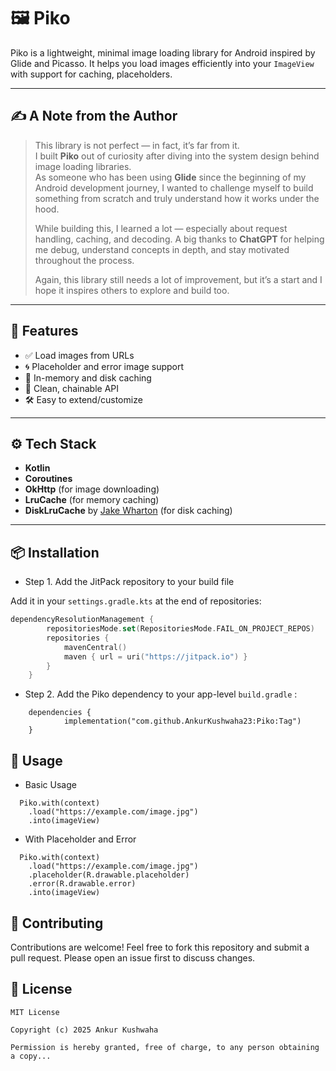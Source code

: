 # 🖼️ Piko

Piko is a lightweight, minimal image loading library for Android inspired by Glide and Picasso. It helps you load images efficiently into your `ImageView` with support for caching, placeholders.

---

## ✍️ A Note from the Author

> This library is not perfect — in fact, it’s far from it.  
> I built **Piko** out of curiosity after diving into the system design behind image loading libraries.  
> As someone who has been using **Glide** since the beginning of my Android development journey, I wanted to challenge myself to build something from scratch and truly understand how it works under the hood.  
>
> While building this, I learned a lot — especially about request handling, caching, and decoding. A big thanks to **ChatGPT** for helping me debug, understand concepts in depth, and stay motivated throughout the process.  
>
> Again, this library still needs a lot of improvement, but it’s a start and I hope it inspires others to explore and build too.

---

## 🚀 Features

- ✅ Load images from URLs
- 🌀 Placeholder and error image support
- 🧠 In-memory and disk caching
- 🧩 Clean, chainable API
- 🛠️ Easy to extend/customize

---

## ⚙️ Tech Stack

- **Kotlin**
- **Coroutines**
- **OkHttp** (for image downloading)
- **LruCache** (for memory caching)
- **DiskLruCache** by [Jake Wharton](https://github.com/JakeWharton/DiskLruCache) (for disk caching)

---

## 📦 Installation

- Step 1. Add the JitPack repository to your build file 

Add it in your `settings.gradle.kts` at the end of repositories:

```gradle.kts
dependencyResolutionManagement {
		repositoriesMode.set(RepositoriesMode.FAIL_ON_PROJECT_REPOS)
		repositories {
			mavenCentral()
			maven { url = uri("https://jitpack.io") }
		}
	}
```
- Step 2. Add the Piko dependency to your app-level `build.gradle` :

```
	dependencies {
	        implementation("com.github.AnkurKushwaha23:Piko:Tag")
	}
```

## 🔧 Usage

- Basic Usage
  
```
  Piko.with(context)
    .load("https://example.com/image.jpg")
    .into(imageView)
```
- With Placeholder and Error

```
  Piko.with(context)
    .load("https://example.com/image.jpg")
    .placeholder(R.drawable.placeholder)
    .error(R.drawable.error)
    .into(imageView)
```

## 🤝 Contributing

Contributions are welcome! Feel free to fork this repository and submit a pull request. Please open an issue first to discuss changes.

## 📄 License

```
MIT License

Copyright (c) 2025 Ankur Kushwaha

Permission is hereby granted, free of charge, to any person obtaining a copy...
```
